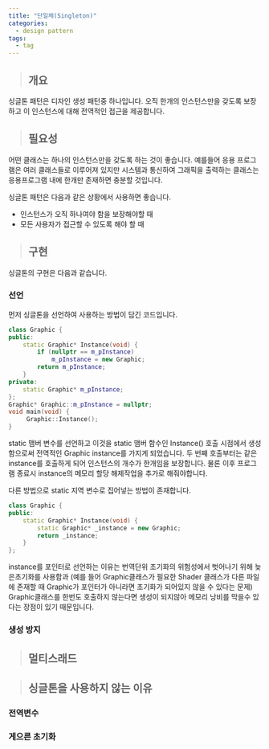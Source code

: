 ```yaml
---
title: "단일체(Singleton)"
categories:
  - design pattern
tags:
  - tag
---
```

> ## 개요

싱글톤 패턴은 디자인 생성 패턴중 하나입니다.
오직 한개의 인스턴스만을 갖도록 보장하고 이 인스턴스에 대해 전역적인 접근을 제공합니다.

> ## 필요성

어떤 클래스는 하나의 인스턴스만을 갖도록 하는 것이 좋습니다.
예를들어 응용 프로그램은 여러 클래스들로 이루어져 있지만 시스템과 통신하여 그래픽을 출력하는 클래스는
응용프로그램 내에 한개만 존재하면 충분할 것입니다.

싱글톤 패턴은 다음과 같은 상황에서 사용하면 좋습니다.
- 인스턴스가 오직 하나여야 함을 보장해야할 때
- 모든 사용자가 접근할 수 있도록 해야 할 때


> ## 구현
싱글톤의 구현은 다음과 같습니다.

### 선언
먼저 싱글톤을 선언하여 사용하는 방법이 담긴 코드입니다.
```cpp
class Graphic {
public:
	static Graphic* Instance(void) {
		if (nullptr == m_pInstance)
			m_pInstance = new Graphic;
		return m_pInstance;
	}
private:
	static Graphic* m_pInstance;
};
Graphic* Graphic::m_pInstance = nullptr;
void main(void) {
	 Graphic::Instance();
}
```
static 맴버 변수를 선언하고 이것을 static 맴버 함수인 Instance() 호출 시점에서 생성 함으로써
전역적인 Graphic instance를 가지게 되었습니다.
두 번째 호출부터는 같은 instance를 호출하게 되어 인스턴스의 개수가 한개임을 보장합니다.
물론 이후 프로그램 종료시 instance의 메모리 할당 해제작업을 추가로 해줘야합니다.

다른 방법으로 static 지역 변수로 집어넣는 방법이 존재합니다.
```cpp
class Graphic {
public:
	static Graphic* Instance(void) {
		static Graphic* _instance = new Graphic;
		return _instance;
	}
};
```

instance를 포인터로 선언하는 이유는 번역단위 초기화의 위험성에서 벗어나기 위해 늦은초기화를 사용함과
(예를 들어 Graphic클래스가 필요한 Shader 클래스가 다른 파일에 존재할 때 Graphic가 포인터가 아니라면 초기화가 되어있지 않을 수 있다는 문제) 
Graphic클래스를 한번도 호출하지 않는다면 생성이 되지않아 메모리 낭비를 막을수 있다는 장점이 있기 때문입니다.

### 생성 방지

> ##

> ## 멀티스래드

> ## 싱글톤을 사용하지 않는 이유

### 전역변수

### 게으른 초기화
